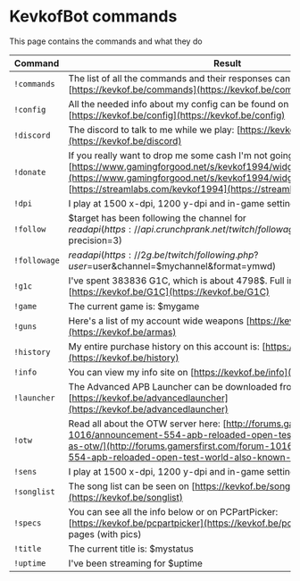 # KevkofBot commands

This page contains the commands and what they do

|Command|Result|
|--------|------|
| `!commands` | The list of all the commands and their responses can be seen on [https://kevkof.be/commands](https://kevkof.be/commands) |
| `!config` | All the needed info about my config can be found on [https://kevkof.be/config](https://kevkof.be/config) |
| `!discord` | The discord to talk to me while we play: [https://kevkof.be/discord](https://kevkof.be/discord) |
| `!donate` | If you really want to drop me some cash I'm not going to stop you. [https://www.gamingforgood.net/s/kevkof1994/widget](https://www.gamingforgood.net/s/kevkof1994/widget) or [https://streamlabs.com/kevkof1994](https://streamlabs.com/kevkof1994) |
| `!dpi` | I play at 1500 x-dpi, 1200 y-dpi and in-game settings 23.04 and 0.3 |
| `!follow` | $target has been following the channel for  $readapi(https://api.crunchprank.net/twitch/followage/$mychannel/$target?precision=3) |
| `!followage` | $readapi(https://2g.be/twitch/following.php?user=$user&channel=$mychannel&format=ymwd) |
| `!g1c` | I've spent 383836 G1C, which is about 4798$. Full info on [https://kevkof.be/G1C](https://kevkof.be/G1C) |
| `!game` | The current game is: $mygame |
| `!guns` | Here's a list of my account wide weapons [https://kevkof.be/armas](https://kevkof.be/armas) |
| `!history` | My entire purchase history on this account is: [https://kevkof.be/history](https://kevkof.be/history) |
| `!info` | You can view my info site on [https://kevkof.be/info](https://kevkof.be/info) |
| `!launcher` | The Advanced APB Launcher can be downloaded from [https://kevkof.be/advancedlauncher](https://kevkof.be/advancedlauncher) |
| `!otw` | Read all about the OTW server here: [http://forums.gamersfirst.com/forum-1016/announcement-554-apb-reloaded-open-test-world-also-known-as-otw/](http://forums.gamersfirst.com/forum-1016/announcement-554-apb-reloaded-open-test-world-also-known-as-otw/) |
| `!sens` | I play at 1500 x-dpi, 1200 y-dpi and in-game settings 23.04 and 0.3 |
| `!songlist` | The song list can be seen on [https://kevkof.be/songlist](https://kevkof.be/songlist)  |
| `!specs` | You can see all the info below or on PCPartPicker: [https://kevkof.be/pcpartpicker](https://kevkof.be/pcpartpicker) or my Info pages (with pics) |
| `!title` | The current title is: $mystatus |
| `!uptime` | I've been streaming for $uptime |
